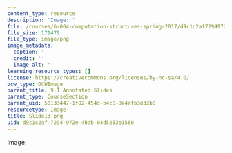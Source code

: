 ```yaml
---
content_type: resource
description: 'Image: '
file: /courses/6-004-computation-structures-spring-2017/d9c1c2af7294972e4bab04d5253b1560_Slide13.png
file_size: 171479
file_type: image/png
image_metadata:
  caption: ''
  credit: ''
  image-alt: ''
learning_resource_types: []
license: https://creativecommons.org/licenses/by-nc-sa/4.0/
ocw_type: OCWImage
parent_title: 9.1 Annotated Slides
parent_type: CourseSection
parent_uid: 50133447-1f02-454d-b4c8-8a4afb3d32b8
resourcetype: Image
title: Slide13.png
uid: d9c1c2af-7294-972e-4bab-04d5253b1560
---
```

Image: 